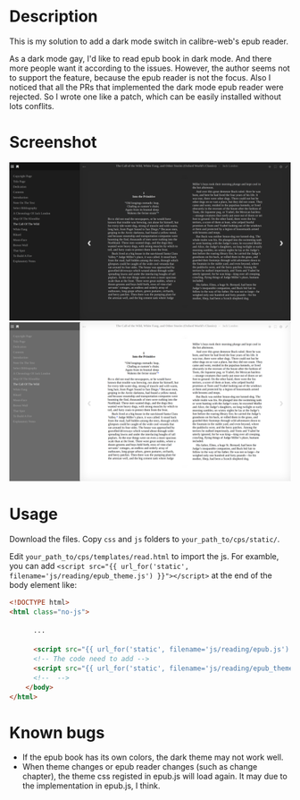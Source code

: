 # Description

This is my solution to add a dark mode switch in calibre-web's epub reader.

As a dark mode gay, I'd like to read epub book in dark mode. And there more people want it  according to the issues. However, the author seems not to support the feature, because the epub reader is not the focus. Also I noticed that all the PRs that implemented the dark mode epub reader were rejected. So I wrote one like a patch, which can be easily installed without lots conflits.

# Screenshot

![dark theme](./screenshot/dark.png)
![light theme](./screenshot/light.png)

# Usage

Download the files. Copy `css` and `js` folders to `your_path_to/cps/static/`.

Edit `your_path_to/cps/templates/read.html` to import the js. For examble, you can add ```<script src="{{ url_for('static', filename='js/reading/epub_theme.js') }}"></script>``` at the end of the body element like:

```html
<!DOCTYPE html>
<html class="no-js">

      ...

      <script src="{{ url_for('static', filename='js/reading/epub.js') }}"></script>
      <!-- The code need to add -->
      <script src="{{ url_for('static', filename='js/reading/epub_theme.js') }}"></script>
      <!--  -->
    </body>
</html>
```

# Known bugs

- If the epub book has its own colors, the dark theme may not work well.
- When theme changes or epub reader changes (such as change chapter), the theme css registed in epub.js will load again. It may due to the implementation in epub.js, I think.
